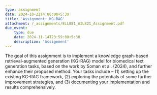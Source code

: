 ```yaml
---
type: assignment
date: 2024-10-22T4:00:00+5:30
title: 'Assignment: KG-RAG'
attachment: /_assignments/ELL881_AIL821_Assignment.pdf
due_event: 
    type: due
    date: 2024-11-14T23:59:00+5:30
    description: 'Assignment'
---
```

The goal of this assignment is to implement a knowledge graph-based retrieval-augmented generation
(KG-RAG) model for biomedical text generation tasks, based on the work by Soman et al. (2024),
and further enhance their proposed method. Your tasks include – (1) setting up the existing
KG-RAG framework, (2) exploring the potentials of some further improvement strategies, and (3)
documenting your implementation and results comprehensively.
